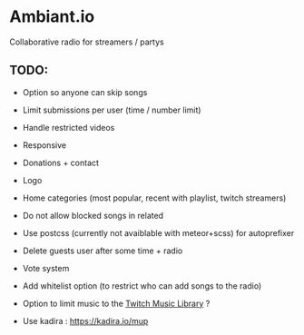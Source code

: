 # Ambiant.io
Collaborative radio for streamers / partys

## TODO:

* Option so anyone can skip songs
* Limit submissions per user (time / number limit)
* Handle restricted videos
* Responsive
* Donations + contact
* Logo
* Home categories (most popular, recent with playlist, twitch streamers)
* Do not allow blocked songs in related
* Use postcss (currently not avaiblable with meteor+scss) for autoprefixer
* Delete guests user after some time + radio

* Vote system
* Add whitelist option (to restrict who can add songs to the radio)
* Option to limit music to the [Twitch Music Library](http://music.twitch.tv/) ?
* Use kadira : https://kadira.io/mup
